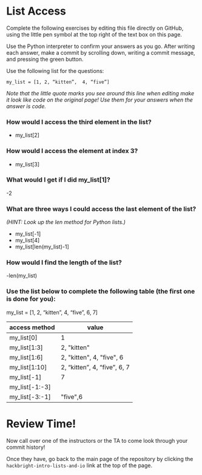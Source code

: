 # List Access

Complete the following exercises by editing this file directly on GitHub, using the little pen symbol at the top right of the text box on this page.

Use the Python interpreter to confirm your answers as you go.  After writing each answer, make a commit by scrolling down, writing a commit message, and pressing the green button.

Use the following list for the questions:

`my_list = [1, 2, “kitten”,  4, “five”]`

*Note that the little quote marks you see around this line when editing make it look like code on the original page!  Use them for your answers when the answer is code.*

### How would I access the third element in the list? 

- my_list[2]

### How would I access the element at index 3? 

- my_list[3]

### What would I get if I did my_list[1]?

-2

### What are three ways I could access the last element of the list?
*(HINT: Look up the len method for Python lists.)*

- my_list[-1]
- my_list[4]
- my_list[len(my_list)-1]

### How would I find the length of the list?

-len(my_list)

### Use the list below to complete the following table (the first one is done for you):
my_list = [1, 2, “kitten”,  4, “five”, 6, 7]

access method | value
--------------|---------
my_list[0]    | 1
my_list[1:3]  | 2, "kitten"
my_list[1:6]  | 2, "kitten", 4, "five", 6
my_list[1:10] | 2, “kitten”,  4, “five”, 6, 7
my_list[-1]   | 7
my_list[-1:-3]| 
my_list[-3:-1]| "five",6




# Review Time!

Now call over one of the instructors or the TA to come look through your commit history! 

Once they have, go back to the main page of the repository by clicking the `hackbright-intro-lists-and-io` link at the top of the page.
